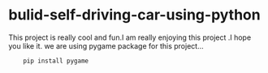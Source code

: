 # bulid-self-driving-car-using-python

This project is really cool and fun.I am really enjoying this project .I hope you like it.
we are using pygame package for this project...

```python=
    pip install pygame
```
